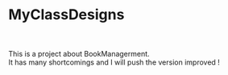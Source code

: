 # MyClassDesigns<br><br>
This is a project about BookManagerment.<br>
It has many shortcomings and I will push the version improved !
